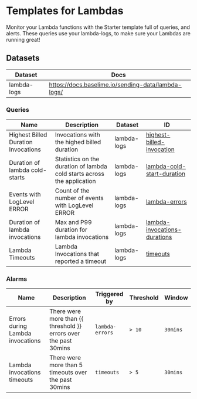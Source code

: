 # Templates for Lambdas

Monitor your Lambda functions with the Starter template full of queries, and alerts. These queries use your lambda-logs, to make sure your Lambdas are running great!

## Datasets

| Dataset | Docs  |
|---------|-------|
| lambda-logs | https://docs.baselime.io/sending-data/lambda-logs/ |

### Queries

| Name | Description | Dataset | ID |
|------|-------------|---------|----|
| Highest Billed Duration Invocations | Invocations with the highed billed duration | lambda-logs | [highest-billed-invocation](./highest-billed-invocation.yml) |
| Duration of lambda cold-starts | Statistics on the duration of lambda cold starts across the application | lambda-logs | [lambda-cold-start-duration](./lambda-cold-start-duration.yml)
| Events with LogLevel ERROR | Count of the number of events with LogLevel ERROR | lambda-logs | [lambda-errors](./lambda-errors.yml)
| Duration of lambda invocations | Max and P99 duration for lambda invocations | lambda-logs | [lambda-invocations-durations](./lambda-invocations-durations.yml)
| Lambda Timeouts| Lambda Invocations that reported a timeout | lambda-logs | [timeouts](./timeouts.yml)

### Alarms

| Name | Description | Triggered by  | Threshold | Window |
|------|-------------|----------------|----------|--------|
| Errors during Lambda invocations | There were more than {{ threshold }} errors over the past 30mins | `lambda-errors` | `> 10` | `30mins` |
| Lambda invocations timeouts | There were more than 5 timeouts over the past 30mins | `timeouts` | `> 5` | `30mins` |

